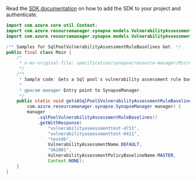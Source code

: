 Read the [SDK documentation](https://github.com/Azure/azure-sdk-for-java/blob/azure-resourcemanager-synapse_1.0.0-beta.4/sdk/synapse/azure-resourcemanager-synapse/README.md) on how to add the SDK to your project and authenticate.

```java
import com.azure.core.util.Context;
import com.azure.resourcemanager.synapse.models.VulnerabilityAssessmentName;
import com.azure.resourcemanager.synapse.models.VulnerabilityAssessmentPolicyBaselineName;

/** Samples for SqlPoolVulnerabilityAssessmentRuleBaselines Get. */
public final class Main {
    /*
     * x-ms-original-file: specification/synapse/resource-manager/Microsoft.Synapse/stable/2021-06-01/examples/SqlPoolVulnerabilityAssessmentRuleBaselineGet.json
     */
    /**
     * Sample code: Gets a Sql pool's vulnerability assessment rule baseline.
     *
     * @param manager Entry point to SynapseManager.
     */
    public static void getsASqlPoolSVulnerabilityAssessmentRuleBaseline(
        com.azure.resourcemanager.synapse.SynapseManager manager) {
        manager
            .sqlPoolVulnerabilityAssessmentRuleBaselines()
            .getWithResponse(
                "vulnerabilityaseessmenttest-4711",
                "vulnerabilityaseessmenttest-6411",
                "testdb",
                VulnerabilityAssessmentName.DEFAULT,
                "VA1001",
                VulnerabilityAssessmentPolicyBaselineName.MASTER,
                Context.NONE);
    }
}
```
